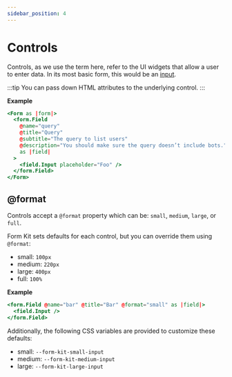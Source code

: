 ```yaml
---
sidebar_position: 4
---
```


# Controls

Controls, as we use the term here, refer to the UI widgets that allow a user to enter data. In its most basic form, this would be an [input](./input).

:::tip
You can pass down HTML attributes to the underlying control.
:::

**Example**

```hbs
<Form as |form|>
  <form.Field
    @name="query"
    @title="Query"
    @subtitle="The query to list users"
    @description="You should make sure the query doesn’t include bots."
    as |field|
  >
    <field.Input placeholder="Foo" />
  </form.Field>
</Form>
```

## @format

Controls accept a `@format` property which can be: `small`, `medium`, `large`, or `full`.

Form Kit sets defaults for each control, but you can override them using `@format`:

- small: `100px`
- medium: `220px`
- large: `400px`
- full: `100%`

**Example**

```hbs
<form.Field @name="bar" @title="Bar" @format="small" as |field|>
  <field.Input />
</form.Field>
```

Additionally, the following CSS variables are provided to customize these defaults:

- small: `--form-kit-small-input`
- medium: `--form-kit-medium-input`
- large: `--form-kit-large-input`
